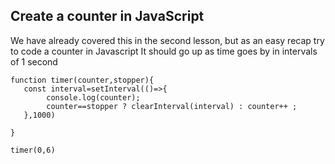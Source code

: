 ## Create a counter in JavaScript

We have already covered this in the second lesson, but as an easy recap try to code a counter in Javascript
It should go up as time goes by in intervals of 1 second

```
function timer(counter,stopper){
   const interval=setInterval(()=>{
        console.log(counter);
        counter==stopper ? clearInterval(interval) : counter++ ;
   },1000)
  
}

timer(0,6)

```